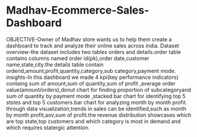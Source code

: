 # Madhav-Ecommerce-Sales-Dashboard
OBJECTIVE-Owner of Madhav store wants us to help them create a dashboard to track and analyze their online sales across india.
Dataset overview-the dataset includes two tables orders and details.order table contains columns named order id(pk),order date,customer name,state,city.the details table contain orderid,amount,profit,quantity,category,sub category,payment mode.
insights-In this dashboard we made 4 kpi(key performance indicators) containg sum of amount,sum of quantity,sum of profit ,average order value(amount/orders),donut chart for finding proportion of subcategoryand sum of quantity by payment mode ,stacked bar chart for identifying top 5 ststes and top 5 customers.bar chart for analyzing month by month profit.
through data visualization,trends in sales can be identified,such as month by month profit,aov,sum of profit.the revenue distribution showcases which are top state,top customers and which category is most in demand and which requires statergic attention.
